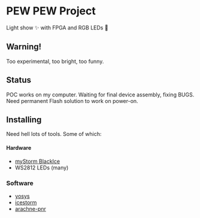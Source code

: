 # PEW PEW Project

Light show :sparkles: with FPGA and RGB LEDs :tada:

## Warning!

Too experimental, too bright, too funny.

## Status

POC works on my computer. Waiting for final device assembly, fixing BUGS. Need permanent Flash solution to work on power-on.

## Installing

Need hell lots of tools. Some of which:

#### Hardware

  * [myStorm BlackIce](https://mystorm.uk/we-forecast-blackice-this-winter-2/)
  * WS2812 LEDs (many)

### Software

  * [yosys](https://github.com/cliffordwolf/yosys)
  * [icestorm](https://github.com/cliffordwolf/icestorm)
  * [arachne-pnr](https://github.com/cseed/arachne-pnr)

